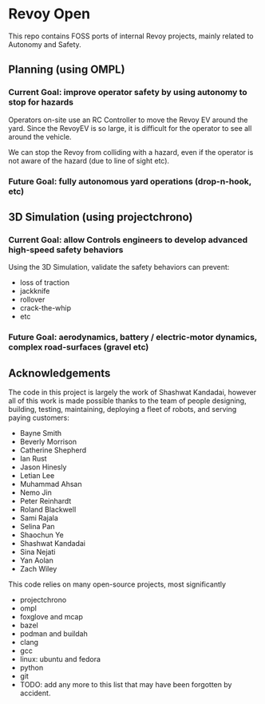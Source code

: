 # Revoy Open

This repo contains FOSS ports of internal Revoy projects, mainly related to Autonomy and Safety.

## Planning (using OMPL)

### Current Goal: improve operator safety by using autonomy to stop for hazards

Operators on-site use an RC Controller to move the Revoy EV around the yard. Since the RevoyEV is so large, it is difficult for the operator to see all around the vehicle.

We can stop the Revoy from colliding with a hazard, even if the operator is not aware of the hazard (due to line of sight etc).

### Future Goal: fully autonomous yard operations (drop-n-hook, etc)

## 3D Simulation (using projectchrono)

### Current Goal: allow Controls engineers to develop advanced high-speed safety behaviors

Using the 3D Simulation, validate the safety behaviors can prevent:

- loss of traction
- jackknife
- rollover
- crack-the-whip
- etc

### Future Goal: aerodynamics, battery / electric-motor dynamics, complex road-surfaces (gravel etc)

## Acknowledgements

The code in this project is largely the work of Shashwat Kandadai, however all of this work is made possible thanks to the team of people designing, building, testing, maintaining, deploying a fleet of robots, and serving paying customers:

- Bayne Smith
- Beverly Morrison
- Catherine Shepherd
- Ian Rust
- Jason Hinesly
- Letian Lee
- Muhammad Ahsan
- Nemo Jin
- Peter Reinhardt
- Roland Blackwell
- Sami Rajala
- Selina Pan
- Shaochun Ye
- Shashwat Kandadai
- Sina Nejati
- Yan Aolan
- Zach Wiley

This code relies on many open-source projects, most significantly

- projectchrono
- ompl
- foxglove and mcap
- bazel
- podman and buildah
- clang
- gcc
- linux: ubuntu and fedora
- python
- git
- TODO: add any more to this list that may have been forgotten by accident.
